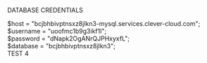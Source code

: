 DATABASE CREDENTIALS

$host = "bcjbhbivptnsxz8jlkn3-mysql.services.clever-cloud.com";\
$username = "uoofmc1b9g3ikf1l";\
$password = "dNapk2OgANrQJPHxyxfL";\
$database = "bcjbhbivptnsxz8jlkn3";\
TEST 4
